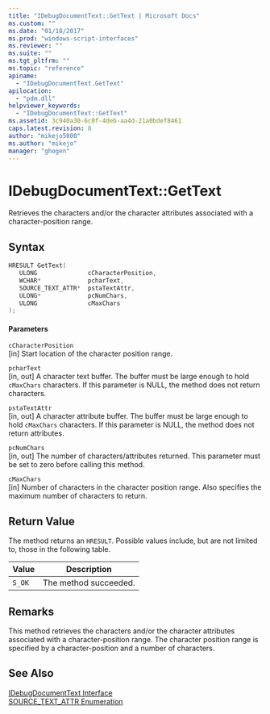 ```yaml
---
title: "IDebugDocumentText::GetText | Microsoft Docs"
ms.custom: ""
ms.date: "01/18/2017"
ms.prod: "windows-script-interfaces"
ms.reviewer: ""
ms.suite: ""
ms.tgt_pltfrm: ""
ms.topic: "reference"
apiname: 
  - "IDebugDocumentText.GetText"
apilocation: 
  - "pdm.dll"
helpviewer_keywords: 
  - "IDebugDocumentText::GetText"
ms.assetid: 3c940a30-6c0f-4deb-aa4d-21a0bdef8461
caps.latest.revision: 8
author: "mikejo5000"
ms.author: "mikejo"
manager: "ghogen"
---
```

# IDebugDocumentText::GetText
Retrieves the characters and/or the character attributes associated with a character-position range.  
  
## Syntax  
  
```cpp
HRESULT GetText(  
   ULONG              cCharacterPosition,  
   WCHAR*             pcharText,  
   SOURCE_TEXT_ATTR*  pstaTextAttr,  
   ULONG*             pcNumChars,  
   ULONG              cMaxChars  
);  
```  
  
#### Parameters  
 `cCharacterPosition`  
 [in] Start location of the character position range.  
  
 `pcharText`  
 [in, out] A character text buffer. The buffer must be large enough to hold `cMaxChars` characters. If this parameter is NULL, the method does not return characters.  
  
 `pstaTextAttr`  
 [in, out] A character attribute buffer. The buffer must be large enough to hold `cMaxChars` characters. If this parameter is NULL, the method does not return attributes.  
  
 `pcNumChars`  
 [in, out] The number of characters/attributes returned. This parameter must be set to zero before calling this method.  
  
 `cMaxChars`  
 [in] Number of characters in the character position range. Also specifies the maximum number of characters to return.  
  
## Return Value  
 The method returns an `HRESULT`. Possible values include, but are not limited to, those in the following table.  
  
|Value|Description|  
|-----------|-----------------|  
|`S_OK`|The method succeeded.|  
  
## Remarks  
 This method retrieves the characters and/or the character attributes associated with a character-position range. The character position range is specified by a character-position and a number of characters.  
  
## See Also  
 [IDebugDocumentText Interface](../../winscript/reference/idebugdocumenttext-interface.md)   
 [SOURCE_TEXT_ATTR Enumeration](../../winscript/reference/source-text-attr-enumeration.md)